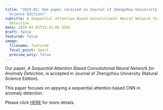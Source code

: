 ```yaml
---
title: "2019.02: One paper received in Journal of Zhengzhou University (Natural
  Science Edition)"
subtitle: A Sequential Attention Based Convolutional Neural Network for Anomaly
  Detection.
date: 2019-02-02T13:23:05.350Z
draft: false
featured: false
image:
  filename: featured
  focal_point: Smart
  preview_only: false
---
```

Our paper, *A Sequential Attention Based Convolutional Neural Network for Anomaly Detection*, is accepted in Journal of Zhengzhou University (Natural Science Edition).

This paper focuses on appying a sequential attention based CNN in anomaly detection.

Please click [HERE](https://www.zhongyu.site/publication/zhengzhou_2019/ "A Sequential Attention Based Convolutional Neural Network for Anomaly Detection.") for more details.